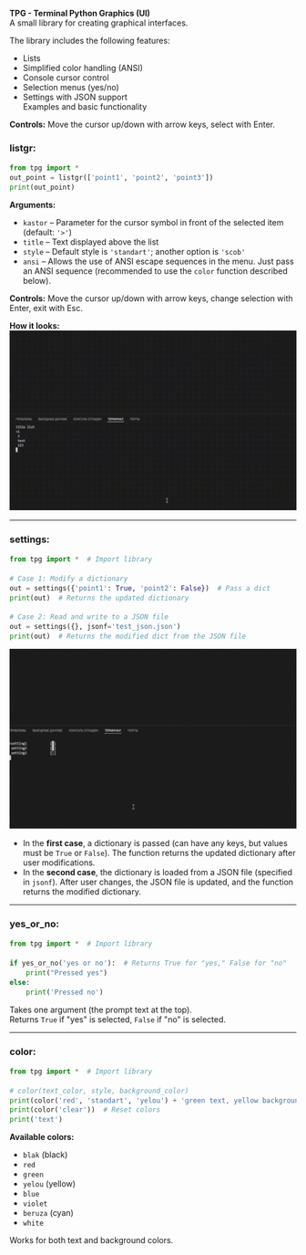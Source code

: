 **TPG - Terminal Python Graphics (UI)**  
A small library for creating graphical interfaces.  

The library includes the following features:  
- Lists  
- Simplified color handling (ANSI)  
- Console cursor control  
- Selection menus (yes/no)  
- Settings with JSON support  
Examples and basic functionality  

**Controls:** Move the cursor up/down with arrow keys, select with Enter.  

### **listgr:**  
```python
from tpg import *
out_point = listgr(['point1', 'point2', 'point3'])
print(out_point)
```  

**Arguments:**  
- `kastor` – Parameter for the cursor symbol in front of the selected item (default: `'>'`)  
- `title` – Text displayed above the list  
- `style` – Default style is `'standart'`; another option is `'scob'`  
- `ansi` – Allows the use of ANSI escape sequences in the menu. Just pass an ANSI sequence (recommended to use the `color` function described below).  

**Controls:** Move the cursor up/down with arrow keys, change selection with Enter, exit with Esc.  

**How it looks:**  
![hippo](list_test.gif)  

---

### **settings:**  
```python
from tpg import *  # Import library  

# Case 1: Modify a dictionary  
out = settings({'point1': True, 'point2': False})  # Pass a dict  
print(out)  # Returns the updated dictionary  

# Case 2: Read and write to a JSON file  
out = settings({}, jsonf='test_json.json')  
print(out)  # Returns the modified dict from the JSON file  
```  

![hippo](settings_ui_test.gif)  

- In the **first case**, a dictionary is passed (can have any keys, but values must be `True` or `False`). The function returns the updated dictionary after user modifications.  
- In the **second case**, the dictionary is loaded from a JSON file (specified in `jsonf`). After user changes, the JSON file is updated, and the function returns the modified dictionary.  

---

### **yes_or_no:**  
```python
from tpg import *  # Import library  

if yes_or_no('yes or no'):  # Returns True for "yes," False for "no"  
    print("Pressed yes")  
else:  
    print('Pressed no')  
```  

Takes one argument (the prompt text at the top).  
Returns `True` if "yes" is selected, `False` if "no" is selected.  

---

### **color:**  
```python
from tpg import *  # Import library  

# color(text_color, style, background_color)  
print(color('red', 'standart', 'yelou') + 'green text, yellow background')  
print(color('clear'))  # Reset colors  
print('text')  
```  

**Available colors:**  
- `blak` (black)  
- `red`  
- `green`  
- `yelou` (yellow)  
- `blue`  
- `violet`  
- `beruza` (cyan)  
- `white`  

Works for both text and background colors.  
